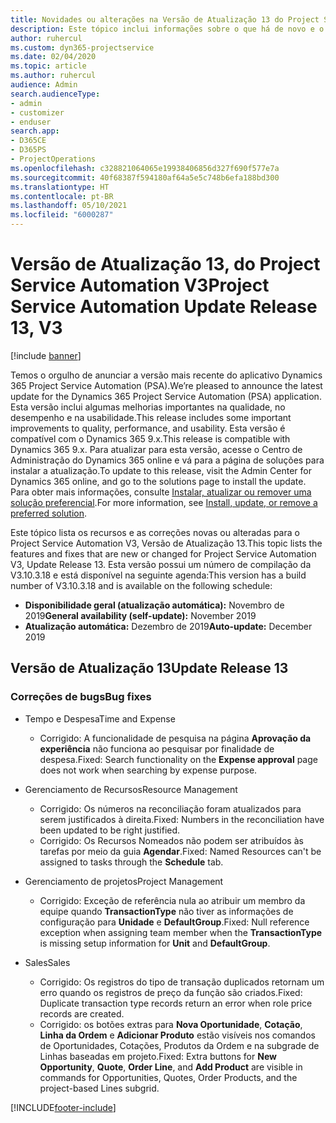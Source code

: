 ```yaml
---
title: Novidades ou alterações na Versão de Atualização 13 do Project Service Automation V3
description: Este tópico inclui informações sobre o que há de novo e o que foi alterado na Versão da Atualização 13 do Project Service Automation V3.
author: ruhercul
ms.custom: dyn365-projectservice
ms.date: 02/04/2020
ms.topic: article
ms.author: ruhercul
audience: Admin
search.audienceType:
- admin
- customizer
- enduser
search.app:
- D365CE
- D365PS
- ProjectOperations
ms.openlocfilehash: c328821064065e19938406856d327f690f577e7a
ms.sourcegitcommit: 40f68387f594180af64a5e5c748b6efa188bd300
ms.translationtype: HT
ms.contentlocale: pt-BR
ms.lasthandoff: 05/10/2021
ms.locfileid: "6000287"
---
```

# <a name="project-service-automation-update-release-13-v3"></a><span data-ttu-id="aa997-103">Versão de Atualização 13, do Project Service Automation V3</span><span class="sxs-lookup"><span data-stu-id="aa997-103">Project Service Automation Update Release 13, V3</span></span>

[!include [banner](../includes/psa-now-project-operations.md)]

<span data-ttu-id="aa997-104">Temos o orgulho de anunciar a versão mais recente do aplicativo Dynamics 365 Project Service Automation (PSA).</span><span class="sxs-lookup"><span data-stu-id="aa997-104">We’re pleased to announce the latest update for the Dynamics 365 Project Service Automation (PSA) application.</span></span> <span data-ttu-id="aa997-105">Esta versão inclui algumas melhorias importantes na qualidade, no desempenho e na usabilidade.</span><span class="sxs-lookup"><span data-stu-id="aa997-105">This release includes some important improvements to quality, performance, and usability.</span></span> <span data-ttu-id="aa997-106">Esta versão é compatível com o Dynamics 365 9.x.</span><span class="sxs-lookup"><span data-stu-id="aa997-106">This release is compatible with Dynamics 365 9.x.</span></span> <span data-ttu-id="aa997-107">Para atualizar para esta versão, acesse o Centro de Administração do Dynamics 365 online e vá para a página de soluções para instalar a atualização.</span><span class="sxs-lookup"><span data-stu-id="aa997-107">To update to this release, visit the Admin Center for Dynamics 365 online, and go to the solutions page to install the update.</span></span> <span data-ttu-id="aa997-108">Para obter mais informações, consulte [Instalar, atualizar ou remover uma solução preferencial](/power-platform/admin/install-remove-preferred-solution).</span><span class="sxs-lookup"><span data-stu-id="aa997-108">For more information, see [Install, update, or remove a preferred solution](/power-platform/admin/install-remove-preferred-solution).</span></span>

<span data-ttu-id="aa997-109">Este tópico lista os recursos e as correções novas ou alteradas para o Project Service Automation V3, Versão de Atualização 13.</span><span class="sxs-lookup"><span data-stu-id="aa997-109">This topic lists the features and fixes that are new or changed for Project Service Automation V3, Update Release 13.</span></span> <span data-ttu-id="aa997-110">Esta versão possui um número de compilação da V3.10.3.18 e está disponível na seguinte agenda:</span><span class="sxs-lookup"><span data-stu-id="aa997-110">This version has a build number of V3.10.3.18 and is available on the following schedule:</span></span>

- <span data-ttu-id="aa997-111">**Disponibilidade geral (atualização automática):** Novembro de 2019</span><span class="sxs-lookup"><span data-stu-id="aa997-111">**General availability (self-update):** November 2019</span></span>
- <span data-ttu-id="aa997-112">**Atualização automática:** Dezembro de 2019</span><span class="sxs-lookup"><span data-stu-id="aa997-112">**Auto-update:** December 2019</span></span>


## <a name="update-release-13"></a><span data-ttu-id="aa997-113">Versão de Atualização 13</span><span class="sxs-lookup"><span data-stu-id="aa997-113">Update Release 13</span></span> 

### <a name="bug-fixes"></a><span data-ttu-id="aa997-114">Correções de bugs</span><span class="sxs-lookup"><span data-stu-id="aa997-114">Bug fixes</span></span>

- <span data-ttu-id="aa997-115">Tempo e Despesa</span><span class="sxs-lookup"><span data-stu-id="aa997-115">Time and Expense</span></span>

     - <span data-ttu-id="aa997-116">Corrigido: A funcionalidade de pesquisa na página **Aprovação da experiência** não funciona ao pesquisar por finalidade de despesa.</span><span class="sxs-lookup"><span data-stu-id="aa997-116">Fixed: Search functionality on the **Expense approval** page does not work when searching by expense purpose.</span></span>

- <span data-ttu-id="aa997-117">Gerenciamento de Recursos</span><span class="sxs-lookup"><span data-stu-id="aa997-117">Resource Management</span></span>

     - <span data-ttu-id="aa997-118">Corrigido: Os números na reconciliação foram atualizados para serem justificados à direita.</span><span class="sxs-lookup"><span data-stu-id="aa997-118">Fixed: Numbers in the reconciliation have been updated to be right justified.</span></span>
     - <span data-ttu-id="aa997-119">Corrigido: Os Recursos Nomeados não podem ser atribuídos às tarefas por meio da guia **Agendar**.</span><span class="sxs-lookup"><span data-stu-id="aa997-119">Fixed: Named Resources can't be assigned to tasks through the **Schedule** tab.</span></span>

- <span data-ttu-id="aa997-120">Gerenciamento de projetos</span><span class="sxs-lookup"><span data-stu-id="aa997-120">Project Management</span></span>

     - <span data-ttu-id="aa997-121">Corrigido: Exceção de referência nula ao atribuir um membro da equipe quando **TransactionType** não tiver as informações de configuração para **Unidade** e **DefaultGroup**.</span><span class="sxs-lookup"><span data-stu-id="aa997-121">Fixed: Null reference exception when assigning team member when the **TransactionType** is missing setup information for **Unit** and **DefaultGroup**.</span></span>

- <span data-ttu-id="aa997-122">Sales</span><span class="sxs-lookup"><span data-stu-id="aa997-122">Sales</span></span>

     - <span data-ttu-id="aa997-123">Corrigido: Os registros do tipo de transação duplicados retornam um erro quando os registros de preço da função são criados.</span><span class="sxs-lookup"><span data-stu-id="aa997-123">Fixed: Duplicate transaction type records return an error when role price records are created.</span></span>
     - <span data-ttu-id="aa997-124">Corrigido: os botões extras para **Nova Oportunidade**, **Cotação**, **Linha da Ordem** e **Adicionar Produto** estão visíveis nos comandos de Oportunidades, Cotações, Produtos da Ordem e na subgrade de Linhas baseadas em projeto.</span><span class="sxs-lookup"><span data-stu-id="aa997-124">Fixed: Extra buttons for **New Opportunity**, **Quote**, **Order Line**, and **Add Product** are visible in commands for Opportunities, Quotes, Order Products, and the project-based Lines subgrid.</span></span>




[!INCLUDE[footer-include](../includes/footer-banner.md)]